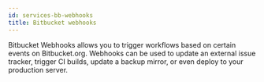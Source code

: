 ```yaml
---
id: services-bb-webhooks
title: Bitbucket webhooks
---
```


Bitbucket Webhooks allows you to trigger workflows based on certain events on Bitbucket.org. Webhooks can be used to update an external issue tracker, trigger CI builds, update a backup mirror, or even deploy to your production server.
